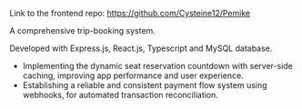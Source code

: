 Link to the frontend repo:
https://github.com/Cysteine12/Pemike

A comprehensive trip-booking system.

Developed with Express.js, React.js, Typescript and MySQL database. 

- Implementing the dynamic seat reservation countdown with server-side caching, improving app performance and user experience.
- Establishing a reliable and consistent payment flow system using webhooks, for automated transaction reconciliation. 
